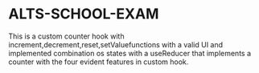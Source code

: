 # ALTS-SCHOOL-EXAM
This is a custom counter hook with increment,decrement,reset,setValuefunctions with a valid UI and implemented combination os states with a useReducer that implements a counter with the four evident features in custom hook.
